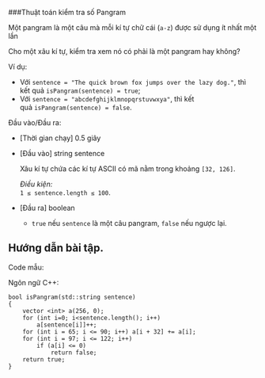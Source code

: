 ###Thuật toán kiểm tra số Pangram

Một pangram là một câu mà mỗi kí tự chữ cái (`a-z`) được sử dụng ít nhất một lần

Cho một xâu kí tự, kiểm tra xem nó có phải là một pangram hay không?

Ví dụ:

-   Với `sentence = "The quick brown fox jumps over the lazy dog."`, thì kết quả `isPangram(sentence) = true`;
-   Với `sentence = "abcdefghijklmnopqrstuvwxya"`, thì kết quả `isPangram(sentence) = false`.

Đầu vào/Đầu ra:

-   [Thời gian chạy] 0.5 giây

-   [Đầu vào] string sentence

    Xâu kí tự chứa các kí tự ASCII có mã nằm trong khoảng `[32, 126]`.

    *Điều kiện:*\
    `1 ≤ sentence.length ≤ 100`.

-   [Đầu ra] boolean

    -   `true` nếu `sentence` là một câu pangram, `false` nếu ngược lại.

Hướng dẫn bài tập.
------------------

Code mẫu:

Ngôn ngữ C++:

```
bool isPangram(std::string sentence)
{
    vector <int> a(256, 0);
    for (int i=0; i<sentence.length(); i++)
        a[sentence[i]]++;
    for (int i = 65; i <= 90; i++) a[i + 32] += a[i];
    for (int i = 97; i <= 122; i++)
        if (a[i] <= 0)
            return false;
    return true;
}
```
